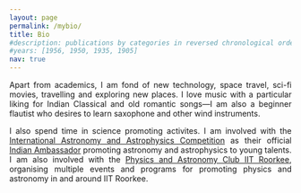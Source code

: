 ```yaml
---
layout: page
permalink: /mybio/
title: Bio
#description: publications by categories in reversed chronological order. generated by jekyll-scholar.
#years: [1956, 1950, 1935, 1905]
nav: true
---
```


<p align="justify">
Apart from academics, I am fond of new technology, space travel, sci-fi movies, travelling and exploring new places. I love music with a particular liking for Indian Classical and old romantic songs—I am also a beginner flautist who desires to learn saxophone and other wind instruments.
</p>

<p align="justify">
I also spend time in science promoting activites. I am involved with the <a href="https://iaac.space/en/">International Astronomy and Astrophysics Competition</a> as their official <a href="https://iaac.space/en/vankerni">Indian Ambassador</a> promoting astronomy and astrophysics to young talents. I am also involved with the <a href="https://www.facebook.com/physastroclubiitr/">Physics and Astronomy Club IIT Roorkee</a>, organising multiple events and programs for promoting physics and astronomy in and around IIT Roorkee.
</p>